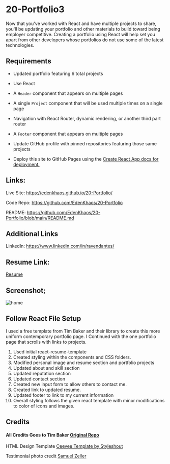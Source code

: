 # 20-Portfolio3
Now that you've worked with React and have multiple projects to share, you'll be updating your portfolio and other materials to build toward being employer competitive. Creating a portfolio using React will help set you apart from other developers whose portfolios do not use some of the latest technologies.

## Requirements

* Updated portfolio featuring 6 total projects

* Use React

* A `Header` component that appears on multiple pages

* A single `Project` component that will be used multiple times on a single page 

* Navigation with React Router, dynamic rendering, or another third part router

* A `Footer` component that appears on multiple pages

* Update GitHub profile with pinned repositories featuring those same projects

* Deploy this site to GitHub Pages using the [Create React App docs for deployment.](https://create-react-app.dev/docs/deployment/#github-pages)

## Links:

Live Site: 
     https://edenkhaos.github.io/20-Portfolio/
   
Code Repo: 
     https://github.com/EdenKhaos/20-Portfolio
  
README:
     https://github.com/EdenKhaos/20-Portfolio/blob/main/README.md
## Additional Links

LinkedIn:
    https://www.linkedin.com/in/ravendantes/

## Resume Link: 
[Resume](https://drive.google.com/file/d/1_PPCD79WoTThKe_K5aL6GPwk97wzwSBU/view?usp=sharing)

## Screenshot;
![home]()

## Follow React File Setup
I used a free template from Tim Baker and their library to create this more uniform contemporary portfolio page. I Continued with the one portfolio page that scrolls with links to projects. 

1. Used initial react-resume-template
2. Created styling within the components and CSS folders.
3. Modified personal image and resume section and portfolio projects
4. Updated about and skill section
5. Updated reputation section
6. Updated contact section
7. Created new input form to allow others to contact me.
8. Created link to updated resume.
9. Updated footer to link to my current information
10. Overall styling follows the given react template with minor modifications to color of icons and images.

## Credits

#### All Credits Goes to Tim Baker <a href='https://github.com/tbakerx/react-resume-template'>Original Repo</a>

HTML Design Template
<a href="https://www.styleshout.com/free-templates/ceevee/">Ceevee Template by Styleshout</a>

Testimonial photo credit
<a href="https://unsplash.com/@samuelzeller?utm_medium=referral&amp;utm_campaign=photographer-credit&amp;utm_content=creditBadge">Samuel Zeller</a>